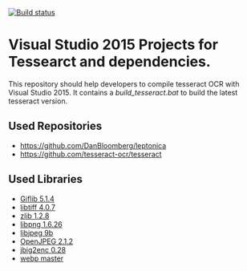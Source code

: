 [![Build status](https://ci.appveyor.com/api/projects/status/nli486fa8syrwb0g?svg=true)](https://ci.appveyor.com/project/peirick/vs2015-tesseract)

# Visual Studio 2015 Projects for Tessearct and dependencies.
This repository should help developers to compile tesseract OCR with Visual Studio 2015. It contains a *build_tesseract.bat* to build the latest tesseract version.

## Used Repositories
* https://github.com/DanBloomberg/leptonica
* https://github.com/tesseract-ocr/tesseract

## Used Libraries
* [Giflib 5.1.4](http://giflib.sourceforge.net/)
* [libtiff 4.0.7](http://simplesystems.org/libtiff/)
* [zlib 1.2.8](http://www.zlib.net/)
* [libpng 1.6.26]( http://www.libpng.org/pub/png/libpng.html)
* [libjpeg 9b](http://ijg.org/)
* [OpenJPEG 2.1.2](http://www.openjpeg.org/)
* [jbig2enc 0.28](https://github.com/agl/jbig2enc)
* [webp master](https://chromium.googlesource.com/webm/libwebp)
